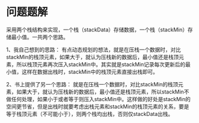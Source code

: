# 问题题解
采用两个栈结构来实现，一个栈（stackData）存储数据，一个栈（stackMin）存储最小值。一共两个思路。

1、我自己想到的思路：
有点动态规划的想法，就是在压栈一个数据时，对比stackMin的栈顶元素，如果大于，就认为压栈新的数据后，最小值还是栈顶元素，所以栈顶元素再次压入stackMin中。其实就是stackMin记录每次更新后的最小值，这样在数据出栈时，stackMin中的栈顶元素直接出栈即可。

2、书上提供了另一个思路：
就是在压栈一个数据时，对比stackMin的栈顶元素，如果大于，就认为压栈新的数据后，最小值还是栈顶元素，所以stackMin不做任何处理，如果小于或者等于则压入stackMin中。这样做的好处是stackMin的空间更节省，但是出栈时就要考虑出栈元素和stackMin的栈顶元素的关系，要是等于栈顶元素（不可能小于），则两个栈均出栈，否则仅stackData出栈。